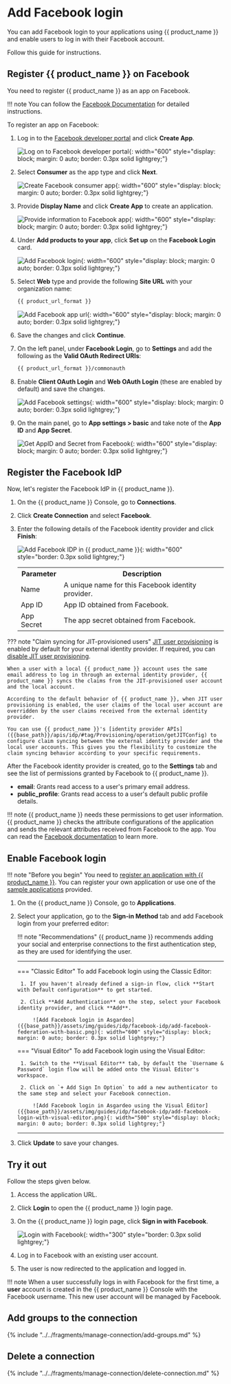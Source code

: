 # Add Facebook login

You can add Facebook login to your applications using {{ product_name }} and enable users to log in with their Facebook account.

Follow this guide for instructions.

## Register {{ product_name }} on Facebook
You need to register {{ product_name }} as an app on Facebook.

!!! note
    You can follow the [Facebook Documentation](https://developers.facebook.com/docs/development/create-an-app) for detailed instructions.

To register an app on Facebook:

1. Log in to the [Facebook developer portal](https://developers.facebook.com/apps) and click **Create App**.

    ![Log on to Facebook developer portal]({{base_path}}/assets/img/guides/idp/facebook-idp/facebook-developer-portal.jpg){: width="600" style="display: block; margin: 0 auto; border: 0.3px solid lightgrey;"}

2. Select **Consumer** as the app type and click **Next**.

    ![Create Facebook consumer app]({{base_path}}/assets/img/guides/idp/facebook-idp/facebook-app-type.jpg){: width="600" style="display: block; margin: 0 auto; border: 0.3px solid lightgrey;"}

3. Provide **Display Name** and click **Create App** to create an application.

    ![Provide information to Facebook app]({{base_path}}/assets/img/guides/idp/facebook-idp/facebook-app-info.jpg){: width="600" style="display: block; margin: 0 auto; border: 0.3px solid lightgrey;"}

4. Under **Add products to your app**, click **Set up** on the **Facebook Login** card.

    ![Add Facebook login]({{base_path}}/assets/img/guides/idp/facebook-idp/add-facebook-login.jpg){: width="600" style="display: block; margin: 0 auto; border: 0.3px solid lightgrey;"}

5. Select **Web** type and provide the following **Site URL** with your organization name:

    ```bash
    {{ product_url_format }}
    ```

    ![Add Facebook app url]({{base_path}}/assets/img/guides/idp/facebook-idp/facebook-app-url.jpg){: width="600" style="display: block; margin: 0 auto; border: 0.3px solid lightgrey;"}

6. Save the changes and click **Continue**.

7. On the left panel, under **Facebook Login**, go to **Settings** and add the following as the **Valid OAuth Redirect URIs**:

    ```bash
    {{ product_url_format }}/commonauth
    ```

8. Enable **Client OAuth Login** and **Web OAuth Login** (these are enabled by default) and save the changes.

    ![Add Facebook settings]({{base_path}}/assets/img/guides/idp/facebook-idp/facebook-app-settings.jpg){: width="600" style="display: block; margin: 0 auto; border: 0.3px solid lightgrey;"}

9. On the main panel, go to **App settings > basic** and take note of the **App ID** and **App Secret**.

    ![Get AppID and Secret from Facebook]({{base_path}}/assets/img/guides/idp/facebook-idp/app-id-secret-from-facebook.png){: width="600" style="display: block; margin: 0 auto; border: 0.3px solid lightgrey;"}

## Register the Facebook IdP

Now, let's register the Facebook IdP in {{ product_name }}.

1. On the {{ product_name }} Console, go to **Connections**.
2. Click **Create Connection** and select **Facebook**.
3. Enter the following details of the Facebook identity provider and click **Finish**:

    ![Add Facebook IDP in {{ product_name }}]({{base_path}}/assets/img/guides/idp/facebook-idp/add-facebook-idp.png){: width="600" style="border: 0.3px solid lightgrey;"}

    <table>
        <tr>
            <th>Parameter</th>
            <th>Description</th>
        </tr>
        <tr>
            <td>Name</td>
            <td>A unique name for this Facebook identity provider.</td>
        </tr>
        <tr>
            <td>App ID</td>
            <td>App ID obtained from Facebook.</td>
        </tr>
        <tr>
            <td>App Secret</td>
            <td>The app secret obtained from Facebook.</td>
        </tr>
    </table>

<!-- 4. If required, you can [disable JIT user provisioning]({{base_path}}/guides/authentication/jit-user-provisioning/). -->

??? note "Claim syncing for JIT-provisioned users"
    [JIT user provisioning]({{base_path}}/guides/authentication/jit-user-provisioning/) is enabled by default for your external identity provider. If required, you can [disable JIT user provisioning]({{base_path}}/guides/authentication/jit-user-provisioning/#disable-jit-user-provisioning).

    When a user with a local {{ product_name }} account uses the same email address to log in through an external identity provider, {{ product_name }} syncs the claims from the JIT-provisioned user account and the local account.

    According to the default behavior of {{ product_name }}, when JIT user provisioning is enabled, the user claims of the local user account are overridden by the user claims received from the external identity provider.

    You can use {{ product_name }}'s [identity provider APIs]({{base_path}}/apis/idp/#tag/Provisioning/operation/getJITConfig) to configure claim syncing between the external identity provider and the local user accounts. This gives you the flexibility to customize the claim syncing behavior according to your specific requirements.

After the Facebook identity provider is created, go to the **Settings** tab and see the list of permissions granted by Facebook to {{ product_name }}.

- **email**: Grants read access to a user's primary email address.
- **public_profile**: Grants read access to a user's default public profile details.  

!!! note
    {{ product_name }} needs these permissions to get user information. {{ product_name }} checks the attribute configurations of the application and sends the relevant attributes received from Facebook to the app. You can read the [Facebook documentation](https://developers.facebook.com/docs/permissions/reference) to learn more.

## Enable Facebook login

!!! note "Before you begin"
    You need to [register an application with {{ product_name }}]({{base_path}}/guides/applications/). You can register your own application or use one of the [sample applications]({{base_path}}/get-started/try-samples/) provided.

1. On the {{ product_name }} Console, go to **Applications**.
2. Select your application, go to the **Sign-in Method** tab and add Facebook login from your preferred editor:

    !!! note "Recommendations"
        {{ product_name }} recommends adding your social and enterprise connections to the first authentication step, as they are used for identifying the user.

    ---
    === "Classic Editor"
        To add Facebook login using the Classic Editor:

        1. If you haven't already defined a sign-in flow, click **Start with Default configuration** to get started.

        2. Click **Add Authentication** on the step, select your Facebook identity provider, and click **Add**.

            ![Add Facebook login in Asgardeo]({{base_path}}/assets/img/guides/idp/facebook-idp/add-facebook-federation-with-basic.png){: width="600" style="display: block; margin: 0 auto; border: 0.3px solid lightgrey;"}

    === "Visual Editor"
        To add Facebook login using the Visual Editor:

        1. Switch to the **Visual Editor** tab, by default the `Username & Password` login flow will be added onto the Visual Editor's workspace.

        2. Click on `+ Add Sign In Option` to add a new authenticator to the same step and select your Facebook connection.

            ![Add Facebook login in Asgardeo using the Visual Editor]({{base_path}}/assets/img/guides/idp/facebook-idp/add-facebook-login-with-visual-editor.png){: width="500" style="display: block; margin: 0 auto; border: 0.3px solid lightgrey;"}

    ---

3. Click **Update** to save your changes.

## Try it out

Follow the steps given below.

1. Access the application URL.

2. Click **Login** to open the {{ product_name }} login page.

3. On the {{ product_name }} login page, click **Sign in with Facebook**.

    ![Login with Facebook]({{base_path}}/assets/img/guides/idp/facebook-idp/sign-in-with-facebook.png){: width="300" style="border: 0.3px solid lightgrey;"}

4. Log in to Facebook with an existing user account.

5. The user is now redirected to the application and logged in.

!!! note
    When a user successfully logs in with Facebook for the first time, a **user** account is created in the {{ product_name }} Console with the Facebook username. This new user account will be managed by Facebook.

## Add groups to the connection

{% include "../../fragments/manage-connection/add-groups.md" %}

## Delete a connection

{% include "../../fragments/manage-connection/delete-connection.md" %}
